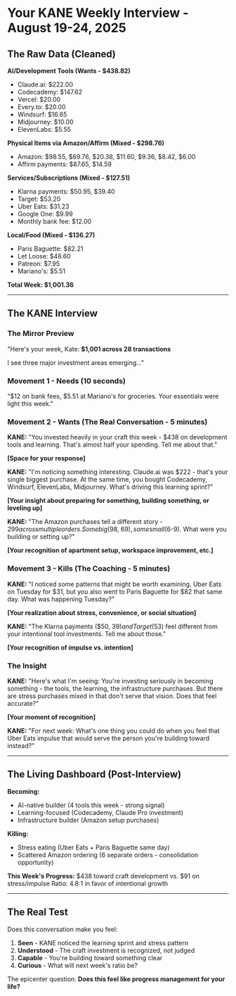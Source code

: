 # Your KANE Weekly Interview - August 19-24, 2025

## The Raw Data (Cleaned)

**AI/Development Tools (Wants - $438.82)**
- Claude.ai: $222.00
- Codecademy: $147.62  
- Vercel: $20.00
- Every.to: $20.00
- Windsurf: $16.65
- Midjourney: $10.00
- ElevenLabs: $5.55

**Physical Items via Amazon/Affirm (Mixed - $298.76)**
- Amazon: $98.55, $69.76, $20.38, $11.60, $9.36, $8.42, $6.00
- Affirm payments: $87.65, $14.59

**Services/Subscriptions (Mixed - $127.51)**
- Klarna payments: $50.95, $39.40
- Target: $53.20
- Uber Eats: $31.23
- Google One: $9.99
- Monthly bank fee: $12.00

**Local/Food (Mixed - $136.27)**
- Paris Baguette: $82.21
- Let Loose: $48.60
- Patreon: $7.95
- Mariano's: $5.51

**Total Week: $1,001.36**

---

## The KANE Interview

### The Mirror Preview
"Here's your week, Kate: **$1,001 across 28 transactions**

I see three major investment areas emerging..."

### Movement 1 - Needs (10 seconds)
"$12 on bank fees, $5.51 at Mariano's for groceries. Your essentials were light this week."

### Movement 2 - Wants (The Real Conversation - 5 minutes)

**KANE:** "You invested heavily in your craft this week - $438 on development tools and learning. That's almost half your spending. Tell me about that."

**[Space for your response]**

**KANE:** "I'm noticing something interesting. Claude.ai was $222 - that's your single biggest purchase. At the same time, you bought Codecademy, Windsurf, ElevenLabs, Midjourney. What's driving this learning sprint?"

**[Your insight about preparing for something, building something, or leveling up]**

**KANE:** "The Amazon purchases tell a different story - $299 across multiple orders. Some big ($98, $69), some small ($6-9). What were you building or setting up?"

**[Your recognition of apartment setup, workspace improvement, etc.]**

### Movement 3 - Kills (The Coaching - 5 minutes)

**KANE:** "I noticed some patterns that might be worth examining. Uber Eats on Tuesday for $31, but you also went to Paris Baguette for $82 that same day. What was happening Tuesday?"

**[Your realization about stress, convenience, or social situation]**

**KANE:** "The Klarna payments ($50, $39) and Target ($53) feel different from your intentional tool investments. Tell me about those."

**[Your recognition of impulse vs. intention]**

### The Insight

**KANE:** "Here's what I'm seeing: You're investing seriously in becoming something - the tools, the learning, the infrastructure purchases. But there are stress purchases mixed in that don't serve that vision. Does that feel accurate?"

**[Your moment of recognition]**

**KANE:** "For next week: What's one thing you could do when you feel that Uber Eats impulse that would serve the person you're building toward instead?"

---

## The Living Dashboard (Post-Interview)

**Becoming:**
- AI-native builder (4 tools this week - strong signal)
- Learning-focused (Codecademy, Claude Pro investment)  
- Infrastructure builder (Amazon setup purchases)

**Killing:**
- Stress eating (Uber Eats + Paris Baguette same day)
- Scattered Amazon ordering (6 separate orders - consolidation opportunity)

**This Week's Progress:**
$438 toward craft development vs. $91 on stress/impulse
Ratio: 4.8:1 in favor of intentional growth

---

## The Real Test

Does this conversation make you feel:
1. **Seen** - KANE noticed the learning sprint and stress pattern
2. **Understood** - The craft investment is recognized, not judged
3. **Capable** - You're building toward something clear
4. **Curious** - What will next week's ratio be?

The epicenter question: **Does this feel like progress management for your life?**
